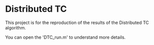 # Distributed TC

This project is for the reproduction of the results of the Distributed TC algorithm. 

You can open the 'DTC_run.m' to understand more details.



